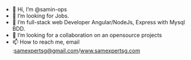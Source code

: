 - 👋 Hi, I’m @samin-ops
- 👀 I’m looking for Jobs.
- 🌱 I’m full-stack web Developer Angular/NodeJs, Express with Mysql BDD.
- 💞️ I’m looking for a collaboration on an opensource projects
- 📫 How to reach me, email :samexpertsg@gmail.com/www.samexpertsg.com

<!---
samin-ops/samin-ops is a ✨ special ✨ repository because its `README.md` (this file) appears on your GitHub profile.
You can click the Preview link to take a look at your changes.
--->
